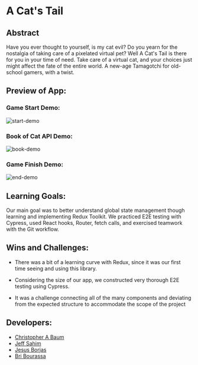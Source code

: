 # A Cat's Tail

## Abstract

Have you ever thought to yourself, is my cat evil? Do you yearn for the nostalgia of taking care of a pixelated virtual pet? Well A Cat's Tail is there for you in your time of need. Take care of a virtual cat, and your choices just might affect the fate of the entire world. A new-age Tamagotchi for old-school gamers, with a twist.

## Preview of App:

### Game Start Demo:

![start-demo](https://user-images.githubusercontent.com/24902544/232613001-c3574766-8fde-4d92-9f0e-90808e917086.gif)

### Book of Cat API Demo:

![book-demo](https://user-images.githubusercontent.com/24902544/232613027-7cf0f057-23da-4ea7-9091-77343a5ad67d.gif)

### Game Finish Demo:

![end-demo](https://user-images.githubusercontent.com/24902544/232613044-d679c9e2-ebd0-46e5-8b49-66231bb0bcd6.gif)

## Learning Goals:

Our main goal was to better understand global state management though learning and implementing Redux Toolkit. We practiced E2E testing with Cypress, used React hooks, Router, fetch calls, and exercised teamwork with the Git workflow.

## Wins and Challenges:

- There was a bit of a learning curve with Redux, since it was our first time seeing and using this library. 

- Considering the size of our app, we constructed very thorough E2E testing using Cypress. 

- It was a challenge connecting all of the many components and deviating from the expected structure to accommodate the scope of the project


## Developers:

- [Christopher A Baum](https://github.com/qrispi)
- [Jeff Sahim](https://github.com/jsahim)
- [Jesus Borjas](https://github.com/Jesusborjas006)
- [Bri Bourassa](https://github.com/BriBourassa)
